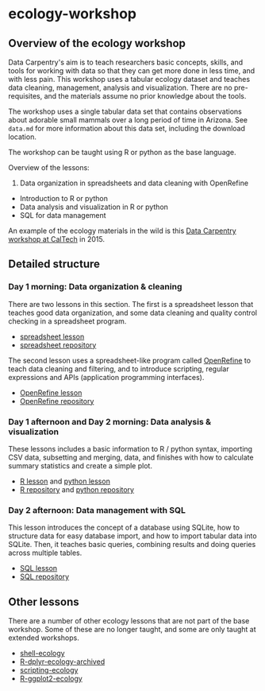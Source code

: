 # ecology-workshop

## Overview of the ecology workshop

 Data Carpentry's aim is to teach researchers basic concepts, skills, and tools for working with data so that they can get more done in less time, and with less pain. This workshop uses a tabular ecology dataset and teaches data cleaning, management, analysis and visualization. There are no pre-requisites, and the materials assume no prior knowledge about the tools.

The workshop uses a single tabular data set that contains observations about adorable small mammals over a long period of time in Arizona. See `data.md` for more information about this data set, including the download location.

The workshop can be taught using R or python as the base language.

Overview of the lessons:

  1. Data organization in spreadsheets and data cleaning with OpenRefine
  * Introduction to R or python
  * Data analysis and visualization in R or python
  * SQL for data management

An example of the ecology materials in the wild is this [Data Carpentry workshop at CalTech](http://www.datacarpentry.org/2015-11-23-caltech/) in 2015.

## Detailed structure

### Day 1 morning: Data organization & cleaning

There are two lessons in this section. The first is a spreadsheet lesson that teaches  good data organization, and some data cleaning and quality control checking in a spreadsheet program.

  * [spreadsheet lesson](http://www.datacarpentry.org/spreadsheet-ecology-lesson/)
  * [spreadsheet repository](https://github.com/datacarpentry/spreadsheet-ecology-lesson)

The second lesson uses a spreadsheet-like program called [OpenRefine](http://openrefine.org/) to teach data cleaning and filtering, and to introduce scripting, regular expressions and APIs (application programming interfaces).

  * [OpenRefine lesson](http://www.datacarpentry.org/OpenRefine-ecology-lesson/)
  * [OpenRefine repository](https://github.com/datacarpentry/OpenRefine-ecology-lesson)

### Day 1 afternoon and Day 2 morning: Data analysis & visualization

These lessons includes a basic information to R / python syntax, importing CSV data, subsetting and merging, data, and finishes with how to calculate summary statistics and create a simple plot.

  * [R lesson](http://www.datacarpentry.org/R-ecology-lesson/) and [python lesson](http://www.datacarpentry.org/python-ecology-lesson/)
  * [R repository](https://github.com/datacarpentry/R-ecology-lesson) and [python repository](https://github.com/datacarpentry/python-ecology-lesson)


### Day 2 afternoon: Data management with SQL

This lesson introduces the concept of a database using SQLite, how to structure data for easy database import, and how to import tabular data into SQLite. Then, it teaches basic queries, combining results and doing queries across multiple tables.  

  * [SQL lesson](http://www.datacarpentry.org/sql-ecology-lesson/)
  * [SQL repository](https://github.com/datacarpentry/sql-ecology-lesson)

## Other lessons

There are a number of other ecology lessons that are not part of the base workshop. Some of these are no longer taught, and some are only taught at extended workshops.

  * [shell-ecology](https://github.com/datacarpentry/shell-ecology)
  * [R-dplyr-ecology-archived](https://github.com/datacarpentry/R-dplyr-ecology-archived)
  * [scripting-ecology](https://github.com/datacarpentry/scripting-ecology)
  * [R-ggplot2-ecology](https://github.com/datacarpentry/R-ggplot2-ecology)
